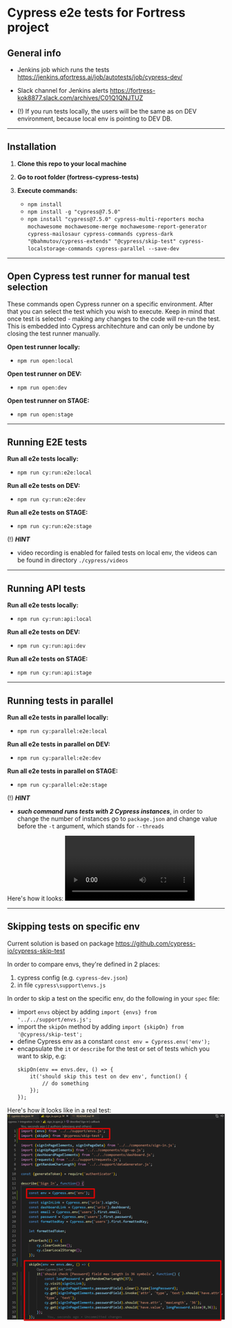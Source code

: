 # Cypress e2e tests for Fortress project
## General info

- Jenkins job which runs the tests https://jenkins.qfortress.ai/job/autotests/job/cypress-dev/

- Slack channel for Jenkins alerts https://fortress-kok8877.slack.com/archives/C01Q1QNJTUZ

- (!) If you run tests locally, the users will be the same as on DEV environment, because local env is pointing to DEV DB.

---
## Installation

1. **Clone this repo to your local machine**

2. **Go to root folder (fortress-cypress-tests)**

3. **Execute commands:**
    - `npm install`
    - `npm install -g "cypress@7.5.0"`
    - `npm install "cypress@7.5.0" cypress-multi-reporters mocha mochawesome mochawesome-merge mochawesome-report-generator cypress-mailosaur cypress-commands cypress-dark "@bahmutov/cypress-extends" "@cypress/skip-test" cypress-localstorage-commands cypress-parallel --save-dev`

---
## Open Cypress test runner for manual test selection

These commands open Cypress runner on a specific environment. After that you can select the test which you wish to execute. Keep in mind that once test is selected - making any changes to the code will re-run the test. This is embedded into Cypress architechture and can only be undone by closing the test runner manually.

**Open test runner locally:**
- `npm run open:local`

**Open test runner on DEV:**
- `npm run open:dev`

**Open test runner on STAGE:**
- `npm run open:stage`

---
## Running E2E tests

**Run all e2e tests locally:**
- `npm run cy:run:e2e:local`

**Run all e2e tests on DEV:**
- `npm run cy:run:e2e:dev`

**Run all e2e tests on STAGE:**
- `npm run cy:run:e2e:stage`

(!) **_HINT_**
- video recording is enabled for failed tests on local env, the videos can be found in directory `./cypress/videos`

---
## Running API tests

**Run all e2e tests locally:**
- `npm run cy:run:api:local`

**Run all e2e tests on DEV:**
- `npm run cy:run:api:dev`

**Run all e2e tests on STAGE:**
- `npm run cy:run:api:stage`

---
## Running tests in parallel

**Run all e2e tests in parallel locally:**
- `npm run cy:parallel:e2e:local`

**Run all e2e tests in parallel on DEV:**
- `npm run cy:parallel:e2e:dev`

**Run all e2e tests in parallel on STAGE:**
- `npm run cy:parallel:e2e:stage`

(!) **_HINT_**
- **_such command runs tests with 2 Cypress instances_**, in order to change the number of instances go to `package.json` and change value before the `-t` argument, which stands for `--threads`

Here's how it looks:
![Parallel in action](https://user-images.githubusercontent.com/17077454/122985264-a323db00-d3a6-11eb-9de5-a260274732d5.mp4)

---
## Skipping tests on specific env

Current solution is based on package https://github.com/cypress-io/cypress-skip-test

In order to compare envs, they're defined in 2 places:

1. cypress config (e.g. `cypress-dev.json`)
2. in file `cypress\support\envs.js`

In order to skip a test on the specific env, do the following in your `spec` file:

- import `envs` object by adding `import {envs} from '../../support/envs.js';`
- import the `skipOn` method by adding `import {skipOn} from '@cypress/skip-test';`
- define Cypress env as a constant `const env = Cypress.env('env');`
- encapsulate the `it` or `describe` for the test or set of tests which you want to skip, e.g:
    ```
    skipOn(env == envs.dev, () => {
        it('should skip this test on dev env', function() {
            // do something
        });    
    });
    ```
    
Here's how it looks like in a real test:
![Skip in action](media/conditional_skip.png)
